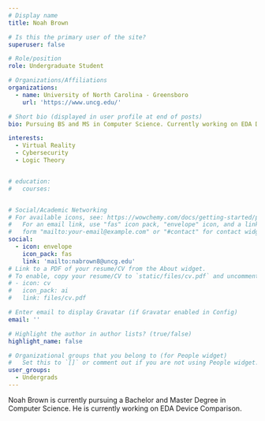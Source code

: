 ```yaml
---
# Display name
title: Noah Brown

# Is this the primary user of the site?
superuser: false

# Role/position
role: Undergraduate Student

# Organizations/Affiliations
organizations:
  - name: University of North Carolina - Greensboro
    url: 'https://www.uncg.edu/'

# Short bio (displayed in user profile at end of posts)
bio: Pursuing BS and MS in Computer Science. Currently working on EDA Device Comparison.

interests:
  - Virtual Reality
  - Cybersecurity
  - Logic Theory


# education:
#   courses:


# Social/Academic Networking
# For available icons, see: https://wowchemy.com/docs/getting-started/page-builder/#icons
#   For an email link, use "fas" icon pack, "envelope" icon, and a link in the
#   form "mailto:your-email@example.com" or "#contact" for contact widget.
social:
  - icon: envelope
    icon_pack: fas
    link: 'mailto:nabrown8@uncg.edu'
# Link to a PDF of your resume/CV from the About widget.
# To enable, copy your resume/CV to `static/files/cv.pdf` and uncomment the lines below.
# - icon: cv
#   icon_pack: ai
#   link: files/cv.pdf

# Enter email to display Gravatar (if Gravatar enabled in Config)
email: ''

# Highlight the author in author lists? (true/false)
highlight_name: false

# Organizational groups that you belong to (for People widget)
#   Set this to `[]` or comment out if you are not using People widget.
user_groups:
  - Undergrads
---
```


Noah Brown is currently pursuing a Bachelor and Master Degree in Computer Science. He is currently working on EDA Device Comparison.
